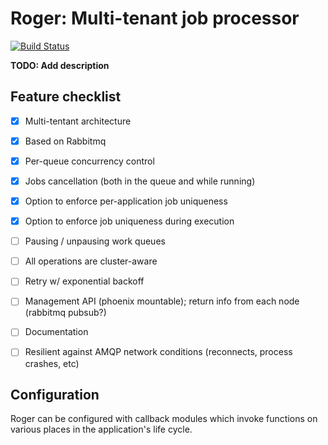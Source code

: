 # Roger: Multi-tenant job processor

[![Build Status](https://travis-ci.org/arjan/decorator.png?branch=master)](https://travis-ci.org/bettyblocks/roger)


**TODO: Add description**

## Feature checklist

- [x] Multi-tentant architecture
- [x] Based on Rabbitmq
- [x] Per-queue concurrency control
- [x] Jobs cancellation (both in the queue and while running)
- [x] Option to enforce per-application job uniqueness
- [x] Option to enforce job uniqueness during execution
- [ ] Pausing / unpausing work queues
- [ ] All operations are cluster-aware
- [ ] Retry w/ exponential backoff
- [ ] Management API (phoenix mountable); return info from each node (rabbitmq pubsub?)
- [ ] Documentation
- [ ] Resilient against AMQP network conditions (reconnects, process crashes, etc)


## Configuration

Roger can be configured with callback modules which invoke functions
on various places in the application's life cycle.
